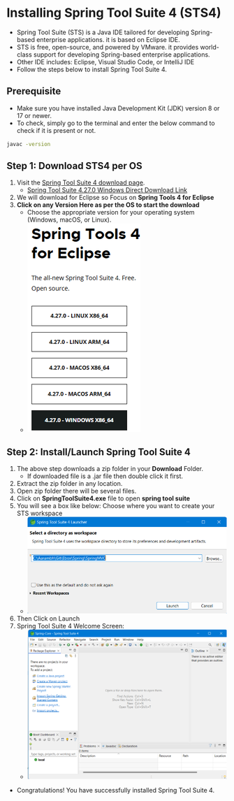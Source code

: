 # Installing Spring Tool Suite 4 (STS4)

- Spring Tool Suite (STS) is a Java IDE tailored for developing Spring-based enterprise applications. it is based on Eclipse IDE.
- STS is free, open-source, and powered by VMware. it provides world-class support for developing Spring-based enterprise applications.
- Other IDE includes: Eclipse, Visual Studio Code, or IntelliJ IDE
- Follow the steps below to install Spring Tool Suite 4.

## Prerequisite

- Make sure you have installed Java Development Kit (JDK) version 8 or 17 or newer.
- To check, simply go to the terminal and enter the below command to check if it is present or not.

```sh
javac -version
```

## Step 1: Download STS4 per OS

1. Visit the [Spring Tool Suite 4 download page](https://spring.io/tools).
    - [Spring Tool Suite 4.27.0 Windows Direct Download Link](https://cdn.spring.io/spring-tools/release/STS4/4.27.0.RELEASE/dist/e4.34/spring-tool-suite-4-4.27.0.RELEASE-e4.34.0-win32.win32.x86_64.zip)
2. We will download for Eclipse so Focus on **Spring Tools 4 for Eclipse** 
3. **Click on any Version Here as per the OS to start the download** 
    - Choose the appropriate version for your operating system (Windows, macOS, or Linux).
    - ![Spring Download Page](https://github.com/ib321/Ebox/blob/main/Setup/IDE-SpringToolSuite4/images/1spring-page.png?raw=true)

## Step 2: Install/Launch Spring Tool Suite 4

1. The above step downloads a zip folder in your **Download** Folder.
    - If downloaded file is a .jar file then double click it first.
2. Extract the zip folder in any location.
3. Open zip folder there will be several files.
4. Click on **SpringToolSuite4.exe** file to open **spring tool suite**
5. You will see a box like below: Choose where you want to create your STS workspace
    - ![STS Launch Box](https://github.com/ib321/Ebox/blob/main/Setup/IDE-SpringToolSuite4/images/2STSLaunch.png?raw=true)
6. Then Click on Launch
7. Spring Tool Suite 4 Welcome Screen:
    - ![STS4 Welcome Screen](https://github.com/ib321/Ebox/blob/main/Setup/IDE-SpringToolSuite4/images/3STSWelcome.png?raw=true)

- Congratulations! You have successfully installed Spring Tool Suite 4.
